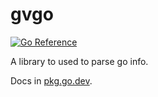 # gvgo

[![Go Reference](https://pkg.go.dev/badge/github.com/xchacha20-poly1305/gvgo.svg)](https://pkg.go.dev/github.com/xchacha20-poly1305/gvgo)

A library to used to parse go info.

Docs in [pkg.go.dev](https://pkg.go.dev/github.com/xchacha20-poly1305/gvgo).